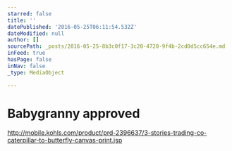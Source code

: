 ```yaml
---
starred: false
title: ''
datePublished: '2016-05-25T06:11:54.532Z'
dateModified: null
author: []
sourcePath: _posts/2016-05-25-8b3c0f17-3c20-4720-9f4b-2cd0d5cc654e.md
inFeed: true
hasPage: false
inNav: false
_type: MediaObject

---
```

# Babygranny approved

http://mobile.kohls.com/product/prd-2396637/3-stories-trading-co-caterpillar-to-butterfly-canvas-print.jsp